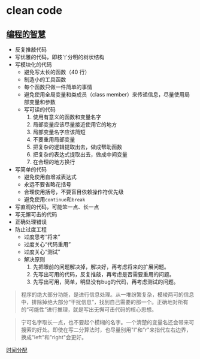 # clean code

## [编程的智慧](http://www.yinwang.org/blog-cn/2015/11/21/programming-philosophy)


* 反复推敲代码
* 写优雅的代码，即枝丫分明的树状结构
* 写模块化的代码
  - 避免写太长的函数（40 行）
  - 制造小的工具函数
  - 每个函数只做一件简单的事情
  - 避免使用全局变量和类成员（class member）来传递信息，尽量使用局部变量和参数
  - 写可读的代码
    1. 使用有意义的函数和变量名字
    2. 局部变量应该尽量接近使用它的地方
    3. 局部变量名字应该简短
    4. 不要重用局部变量
    5. 把复杂的逻辑提取出去，做成帮助函数
    6. 把复杂的表达式提取出去，做成中间变量
    7. 在合理的地方换行
* 写简单的代码
    - 避免使用自增减表达式
    - 永远不要省略花括号
    - 合理使用括号，不要盲目依赖操作符优先级
    - 避免使用`continue`和`break`
* 写直观的代码，可能笨一点、长一点
* 写无懈可击的代码
* 正确处理错误
* 防止过度工程
   - 过度思考“将来”
   - 过度关心“代码重用”
   - 过度关心“测试”
   - 解决原则
       1. 先把眼前的问题解决掉，解决好，再考虑将来的扩展问题。
       2. 先写出可用的代码，反复推敲，再考虑是否需要重用的问题。
       3. 先写出可用，简单，明显没有bug的代码，再考虑测试的问题。

> 程序的绝大部分功能，是进行信息处理。从一堆纷繁复杂，模棱两可的信息中，排除掉绝大部分“干扰信息”，找到自己需要的那一个。正确地对所有的“可能性”进行推理，就是写出无懈可击代码的核心思想。

> 宁可名字取长一点，也不要起个模糊的名字。一个清楚的变量名还会带来可搜索的好处。即使在写二分算法时，也尽量别用"l"和"r"来指代左右边界，换成"left"和"right"会更好。

[时间分配](https://pic2.zhimg.com/v2-efc44075081622a7506a2ca9c1bf4746_b.jpg)
